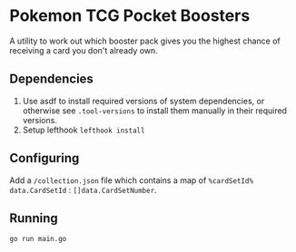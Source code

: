 # Pokemon TCG Pocket Boosters

A utility to work out which booster pack gives you the highest chance of receiving a card you don't already own.


## Dependencies

 1. Use asdf to install required versions of system dependencies, or otherwise see `.tool-versions` to install them manually in their required versions.
 2. Setup lefthook `lefthook install`


## Configuring

Add a `/collection.json` file which contains a map of `%cardSetId% data.CardSetId` : `[]data.CardSetNumber`.


## Running

```
go run main.go
```